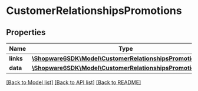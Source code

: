 # CustomerRelationshipsPromotions

## Properties
Name | Type | Description | Notes
------------ | ------------- | ------------- | -------------
**links** | [**\Shopware6SDK\Model\CustomerRelationshipsPromotionsLinks**](CustomerRelationshipsPromotionsLinks.md) |  | [optional] 
**data** | [**\Shopware6SDK\Model\CustomerRelationshipsPromotionsData[]**](CustomerRelationshipsPromotionsData.md) |  | [optional] 

[[Back to Model list]](../../README.md#documentation-for-models) [[Back to API list]](../../README.md#documentation-for-api-endpoints) [[Back to README]](../../README.md)

